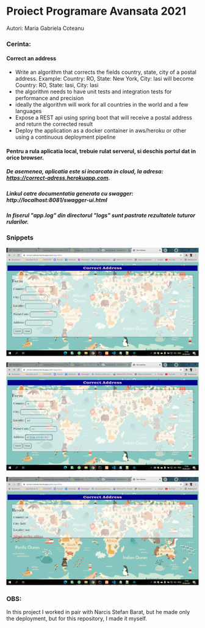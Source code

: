 # Proiect Programare Avansata 2021

Autori:  Maria Gabriela Coteanu 

### Cerinta:

#### Correct an address
- Write an algorithm that corrects the fields country, state, city of a postal
  address. Example: Country: RO, State: New York, City: Iasi will become
  Country: RO, State: Iasi, City: Iasi
- the algorithm needs to have unit tests and integration tests for performance
  and precision
- ideally the algorithm will work for all countries in the world and a few
  languages
- Expose a REST api using spring boot that will receive a postal address and
  return the corrected result
- Deploy the application as a docker container in aws/heroku or other using a
  continuous deployment pipeline



#### Pentru a rula aplicatia local, trebuie rulat serverul, si deschis portul dat in orice browser.

##### De asemenea, aplicatia este si incarcata in cloud, la adresa: https://correct-adress.herokuapp.com.

##### Linkul catre documentatia generata cu swagger: http://localhost:8081/swagger-ui.html

##### In fiserul "app.log" din directorul "logs" sunt pastrate rezultatele tuturor rularilor.

### Snippets

![img.png](img.png)

![img_2.png](img_2.png)

![img_1.png](img_1.png)


### OBS: 
In this project I worked in pair with Narcis Stefan Barat, but he made only the deployment, but for this repository, I made it myself.